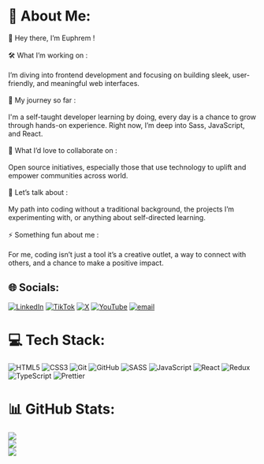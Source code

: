 # 💫 About Me:
👋 Hey there, I’m Euphrem !<br><br>🛠 What I’m working on :<br><br>I’m diving into frontend development and focusing on building sleek, user-friendly, and meaningful web interfaces.<br><br>🌱 My journey so far :<br><br>I'm a self-taught developer learning by doing, every day is a chance to grow through hands-on experience. Right now, I’m deep into Sass, JavaScript, and React.<br><br>🤝 What I’d love to collaborate on :<br><br>Open source initiatives, especially those that use technology to uplift and empower communities across world.<br><br>💬 Let’s talk about :<br><br>My path into coding without a traditional background, the projects I’m experimenting with, or anything about self-directed learning.<br><br>⚡ Something fun about me :<br><br>For me, coding isn’t just a tool it’s a creative outlet, a way to connect with others, and a chance to make a positive impact.


## 🌐 Socials:
[![LinkedIn](https://img.shields.io/badge/LinkedIn-%230077B5.svg?logo=linkedin&logoColor=white)](https://linkedin.com/in/#) [![TikTok](https://img.shields.io/badge/TikTok-%23000000.svg?logo=TikTok&logoColor=white)](https://tiktok.com/@#) [![X](https://img.shields.io/badge/X-black.svg?logo=X&logoColor=white)](https://x.com/#) [![YouTube](https://img.shields.io/badge/YouTube-%23FF0000.svg?logo=YouTube&logoColor=white)](https://youtube.com/@#) [![email](https://img.shields.io/badge/Email-D14836?logo=gmail&logoColor=white)](mailto:ffaneu@gmail.com) 

# 💻 Tech Stack:
![HTML5](https://img.shields.io/badge/html5-%23E34F26.svg?style=for-the-badge&logo=html5&logoColor=white) ![CSS3](https://img.shields.io/badge/css3-%231572B6.svg?style=for-the-badge&logo=css3&logoColor=white) ![Git](https://img.shields.io/badge/git-%23F05033.svg?style=for-the-badge&logo=git&logoColor=white) ![GitHub](https://img.shields.io/badge/github-%23121011.svg?style=for-the-badge&logo=github&logoColor=white) ![SASS](https://img.shields.io/badge/SASS-hotpink.svg?style=for-the-badge&logo=SASS&logoColor=white) ![JavaScript](https://img.shields.io/badge/javascript-%23323330.svg?style=for-the-badge&logo=javascript&logoColor=%23F7DF1E) ![React](https://img.shields.io/badge/react-%2320232a.svg?style=for-the-badge&logo=react&logoColor=%2361DAFB) ![Redux](https://img.shields.io/badge/redux-%23593d88.svg?style=for-the-badge&logo=redux&logoColor=white) ![TypeScript](https://img.shields.io/badge/typescript-%23007ACC.svg?style=for-the-badge&logo=typescript&logoColor=white) ![Prettier](https://img.shields.io/badge/prettier-%23F7B93E.svg?style=for-the-badge&logo=prettier&logoColor=black)
# 📊 GitHub Stats:
![](https://github-readme-stats.vercel.app/api?username=Euphrem123&theme=shadow_blue&hide_border=false&include_all_commits=true&count_private=true)<br/>
![](https://nirzak-streak-stats.vercel.app/?user=Euphrem123&theme=shadow_blue&hide_border=false)<br/>
![](https://github-readme-stats.vercel.app/api/top-langs/?username=Euphrem123&theme=shadow_blue&hide_border=false&include_all_commits=true&count_private=true&layout=compact)

<!-- Proudly created with GPRM ( https://gprm.itsvg.in ) -->
